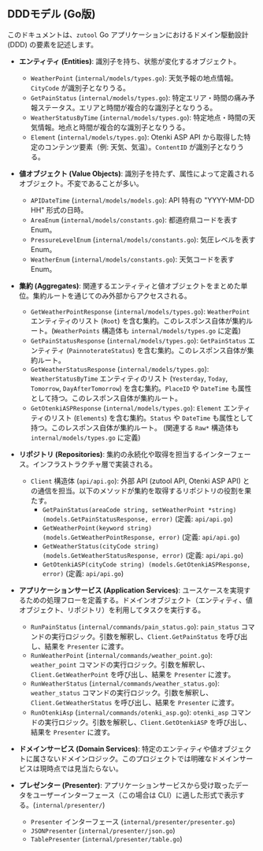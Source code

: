 ## DDDモデル (Go版)

このドキュメントは、`zutool` Go アプリケーションにおけるドメイン駆動設計 (DDD) の要素を記述します。

*   **エンティティ (Entities)**: 識別子を持ち、状態が変化するオブジェクト。
    *   `WeatherPoint` (`internal/models/types.go`): 天気予報の地点情報。`CityCode` が識別子となりうる。
    *   `GetPainStatus` (`internal/models/types.go`): 特定エリア・時間の痛み予報ステータス。エリアと時間が複合的な識別子となりうる。
    *   `WeatherStatusByTime` (`internal/models/types.go`): 特定地点・時間の天気情報。地点と時間が複合的な識別子となりうる。
    *   `Element` (`internal/models/types.go`): Otenki ASP API から取得した特定のコンテンツ要素（例: 天気、気温）。`ContentID` が識別子となりうる。

*   **値オブジェクト (Value Objects)**: 識別子を持たず、属性によって定義されるオブジェクト。不変であることが多い。
    *   `APIDateTime` (`internal/models/models.go`): API 特有の "YYYY-MM-DD HH" 形式の日時。
    *   `AreaEnum` (`internal/models/constants.go`): 都道府県コードを表す Enum。
    *   `PressureLevelEnum` (`internal/models/constants.go`): 気圧レベルを表す Enum。
    *   `WeatherEnum` (`internal/models/constants.go`): 天気コードを表す Enum。

*   **集約 (Aggregates)**: 関連するエンティティと値オブジェクトをまとめた単位。集約ルートを通じてのみ外部からアクセスされる。
    *   `GetWeatherPointResponse` (`internal/models/types.go`): `WeatherPoint` エンティティのリスト (`Root`) を含む集約。このレスポンス自体が集約ルート。(`WeatherPoints` 構造体も `internal/models/types.go` に定義)
    *   `GetPainStatusResponse` (`internal/models/types.go`): `GetPainStatus` エンティティ (`PainnoterateStatus`) を含む集約。このレスポンス自体が集約ルート。
    *   `GetWeatherStatusResponse` (`internal/models/types.go`): `WeatherStatusByTime` エンティティのリスト (`Yesterday`, `Today`, `Tomorrow`, `DayAfterTomorrow`) を含む集約。`PlaceID` や `DateTime` も属性として持つ。このレスポンス自体が集約ルート。
    *   `GetOtenkiASPResponse` (`internal/models/types.go`): `Element` エンティティのリスト (`Elements`) を含む集約。`Status` や `DateTime` も属性として持つ。このレスポンス自体が集約ルート。 (関連する `Raw*` 構造体も `internal/models/types.go` に定義)

*   **リポジトリ (Repositories)**: 集約の永続化や取得を担当するインターフェース。インフラストラクチャ層で実装される。
    *   `Client` 構造体 (`api/api.go`): 外部 API (zutool API, Otenki ASP API) との通信を担当。以下のメソッドが集約を取得するリポジトリの役割を果たす。
        *   `GetPainStatus(areaCode string, setWeatherPoint *string) (models.GetPainStatusResponse, error)` (定義: `api/api.go`)
        *   `GetWeatherPoint(keyword string) (models.GetWeatherPointResponse, error)` (定義: `api/api.go`)
        *   `GetWeatherStatus(cityCode string) (models.GetWeatherStatusResponse, error)` (定義: `api/api.go`)
        *   `GetOtenkiASP(cityCode string) (models.GetOtenkiASPResponse, error)` (定義: `api/api.go`)

*   **アプリケーションサービス (Application Services)**: ユースケースを実現するための処理フローを定義する。ドメインオブジェクト（エンティティ、値オブジェクト、リポジトリ）を利用してタスクを実行する。
    *   `RunPainStatus` (`internal/commands/pain_status.go`): `pain_status` コマンドの実行ロジック。引数を解釈し、`Client.GetPainStatus` を呼び出し、結果を `Presenter` に渡す。
    *   `RunWeatherPoint` (`internal/commands/weather_point.go`): `weather_point` コマンドの実行ロジック。引数を解釈し、`Client.GetWeatherPoint` を呼び出し、結果を `Presenter` に渡す。
    *   `RunWeatherStatus` (`internal/commands/weather_status.go`): `weather_status` コマンドの実行ロジック。引数を解釈し、`Client.GetWeatherStatus` を呼び出し、結果を `Presenter` に渡す。
    *   `RunOtenkiAsp` (`internal/commands/otenki_asp.go`): `otenki_asp` コマンドの実行ロジック。引数を解釈し、`Client.GetOtenkiASP` を呼び出し、結果を `Presenter` に渡す。

*   **ドメインサービス (Domain Services)**: 特定のエンティティや値オブジェクトに属さないドメインロジック。このプロジェクトでは明確なドメインサービスは現時点では見当たらない。

*   **プレゼンター (Presenter)**: アプリケーションサービスから受け取ったデータをユーザーインターフェース（この場合は CLI）に適した形式で表示する。(`internal/presenter/`)
    *   `Presenter` インターフェース (`internal/presenter/presenter.go`)
    *   `JSONPresenter` (`internal/presenter/json.go`)
    *   `TablePresenter` (`internal/presenter/table.go`)
